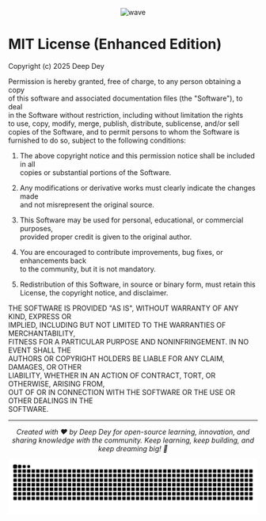 <p align="center">
  <img src="https://media.giphy.com/media/hvRJCLFzcasrR4ia7z/giphy.gif" width="40" alt="wave" />
</p>

# MIT License (Enhanced Edition)  

Copyright (c) 2025 Deep Dey  

Permission is hereby granted, free of charge, to any person obtaining a copy  
of this software and associated documentation files (the "Software"), to deal  
in the Software without restriction, including without limitation the rights  
to use, copy, modify, merge, publish, distribute, sublicense, and/or sell  
copies of the Software, and to permit persons to whom the Software is  
furnished to do so, subject to the following conditions:  

1. The above copyright notice and this permission notice shall be included in all  
   copies or substantial portions of the Software.  

2. Any modifications or derivative works must clearly indicate the changes made  
   and not misrepresent the original source.  

3. This Software may be used for personal, educational, or commercial purposes,  
   provided proper credit is given to the original author.  

4. You are encouraged to contribute improvements, bug fixes, or enhancements back  
   to the community, but it is not mandatory.  

5. Redistribution of this Software, in source or binary form, must retain this  
   License, the copyright notice, and disclaimer.  

THE SOFTWARE IS PROVIDED "AS IS", WITHOUT WARRANTY OF ANY KIND, EXPRESS OR  
IMPLIED, INCLUDING BUT NOT LIMITED TO THE WARRANTIES OF MERCHANTABILITY,  
FITNESS FOR A PARTICULAR PURPOSE AND NONINFRINGEMENT. IN NO EVENT SHALL THE  
AUTHORS OR COPYRIGHT HOLDERS BE LIABLE FOR ANY CLAIM, DAMAGES, OR OTHER  
LIABILITY, WHETHER IN AN ACTION OF CONTRACT, TORT, OR OTHERWISE, ARISING FROM,  
OUT OF OR IN CONNECTION WITH THE SOFTWARE OR THE USE OR OTHER DEALINGS IN THE  
SOFTWARE.  

---

<p align="center">
  <em>Created with ❤️ by Deep Dey for open-source learning, innovation, and sharing knowledge with the community. Keep learning, keep building, and keep dreaming big! 🚀</em>
</p>

<p align="center">
  <img src="https://raw.githubusercontent.com/Anuj579/Anuj579/output/github-contribution-grid-snake-dark.svg" alt="Snake animation" />
</p>
